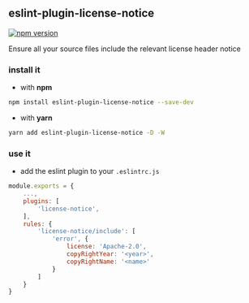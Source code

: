 ## eslint-plugin-license-notice

[![npm version](https://badge.fury.io/js/eslint-plugin-license-notice.svg)](https://badge.fury.io/js/eslint-plugin-license-notice)

Ensure all your source files include the relevant license header notice

### install it

- with **npm**

```bash
npm install eslint-plugin-license-notice --save-dev
```

- with **yarn**

```bash
yarn add eslint-plugin-license-notice -D -W
```

### use it

- add the eslint plugin to your `.eslintrc.js`

```javascript
module.exports = {
    ...,
    plugins: [
        'license-notice',
    ],
    rules: {
        'license-notice/include': [
            'error', {
                license: 'Apache-2.0',
                copyRightYear: '<year>',
                copyRightName: '<name>'
            }
        ]
    }
}
```
